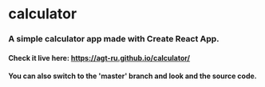 # calculator

### A simple calculator app made with Create React App.
#### Check it live here: https://agt-ru.github.io/calculator/
#### You can also switch to the 'master' branch and look and the source code.
